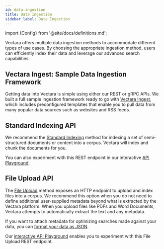 ```yaml
---
id: data-ingestion
title: Data Ingestion
sidebar_label: Data Ingestion
---
```


import {Config} from '@site/docs/definitions.md';

Vectara offers multiple data ingestion methods to accommodate different types 
of use cases. By choosing the appropriate ingestion method, users can 
efficiently index their data and leverage our advanced search capabilities.

## Vectara Ingest: Sample Data Ingestion Framework

Getting data into Vectara is simple using either our REST or gRPC APIs. We 
built a full sample ingestion framework ready to go with [Vectara Ingest](https://github.com/vectara/vectara-ingest), which 
includes preconfigured templates that enable you to pull data from many 
popular data sources such as websites and RSS feeds.

## Standard Indexing API

We recommend the [Standard Indexing](/docs/api-reference/indexing-apis/indexing) method for 
indexing a set of semi-structured documents or content into a corpus. Vectara 
will index and chunk the documents for you.

You can also experiment with this REST endpoint in our interactive [API Playground](/docs/rest-api/index).

## File Upload API

The [File Upload](/docs/api-reference/indexing-apis/file-upload/file-upload) method exposes an 
HTTP endpoint to upload and index files into a corpus. We recommend this 
option when you do not need to define additional user-supplied metadata beyond 
what is extracted by the Vectara platform. When you upload files like PDFs and 
Word Documents, Vectara attempts to automatically extract the text and any metadata.

If you want to attach metadata for optimizing searches made against your data, 
you can [format your data as JSON](/docs/api-reference/indexing-apis/file-upload/format-for-upload).

Our [interactive API Playground](/docs/rest-api/file-upload) enables you
to experiment with this File Upload REST endpoint.
